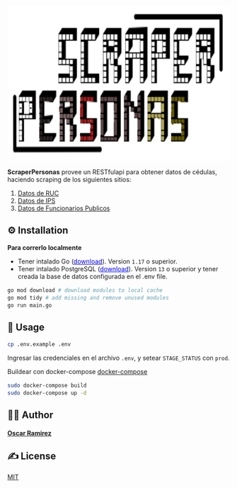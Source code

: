 <p align="center">
  <a href="https://github.com/osramirezdev/scraperPersonas">
    <picture>
      <source height="350" media="(prefers-color-scheme: dark)" srcset="scraperlogo.png">
      <img height="350" alt="Scraper Perosnas" src="scraperlogo.png">
    </picture>
  </a>
  <br>
</p>
<p align="left">
  <b>ScraperPersonas</b> provee un RESTfulapi para obtener datos de cédulas, haciendo scraping de los siguientes sitios:
  <br>
  <ol>
    <li><a target="_blank" href="https://ruc.com.py">Datos de RUC</a></li>
    <li><a target="_blank" href="https://servicios.ips.gov.py/consulta_asegurado/comprobacion_de_derecho_externo.php">Datos de IPS</a></li>
    <li><a target="_blank" href="https://datos.sfp.gov.py/data/funcionarios">Datos de Funcionarios Publicos</a></li>
  </ol>
</p>

## ⚙️ Installation

**Para correrlo localmente**

  - Tener intalado Go (<a target="_blank" style="color: blue" href="https://go.dev/dl/">download</a>). Version `1.17` o superior.
  - Tener intalado PostgreSQL (<a target="_blank" style="color: blue" href="https://www.postgresql.org/">download</a>). Version `13` o superior y tener creada la base de datos configurada en el .env file.

```bash
go mod download # download modules to local cache
go mod tidy # add missing and remove unused modules
go run main.go
```


## 🚀 Usage

```bash
cp .env.example .env
```

Ingresar las credenciales en el archivo `.env`, y setear `STAGE_STATUS` con `prod`.

Buildear con docker-compose [docker-compose](https://docs.docker.com/compose/install/)
```bash
sudo docker-compose build
sudo docker-compose up -d
```
## 👨‍💻 Author

#### [Oscar Ramirez](https://yocreativo.com)

## ✍️ License

[MIT](https://choosealicense.com/licenses/mit/)
